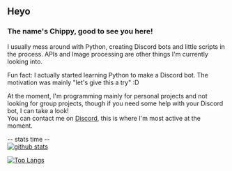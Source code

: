 ## Heyo
### The name's Chippy, good to see you here!

I usually mess around with Python, creating Discord bots and little scripts in the process. APIs and Image processing are other things I'm currently looking into.  

Fun fact: I actually started learning Python to make a Discord bot. The motivation was mainly "let's give this a try" :D

At the moment, I'm programming mainly for personal projects and not looking for group projects, though if you need some help with your Discord bot, I can take a look!  
You can contact me on [Discord](https://discord.com/users/262133866062413825), this is where I'm most active at the moment.

-- stats time --  
[![github stats](https://github-readme-stats.vercel.app/api?username=starspritechippy&theme=dracula&show_icons=true&title_color=56c3e6)](https://github.com/anuraghazra/github-readme-stats)

[![Top Langs](https://github-readme-stats.vercel.app/api/top-langs/?username=starspritechippy&theme=dracula&title_color=56c3e6)](https://github.com/anuraghazra/github-readme-stats)
